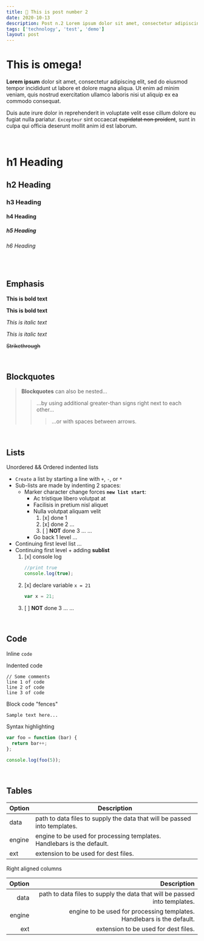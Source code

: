 ```yaml
---
title: 🔖 This is post number 2
date: 2020-10-13
description: Post n.2 Lorem ipsum dolor sit amet, consectetur adipiscing elit, sed do eiusmod tempor incididunt ut labore et dolore magna aliqua. Ut enim ad minim veniam. 
tags: ['technology', 'test', 'demo']
layout: post
---
```


# This is omega!
**Lorem ipsum** dolor sit amet, consectetur adipiscing elit, sed do eiusmod tempor incididunt ut labore et dolore magna aliqua. Ut enim ad minim veniam, quis nostrud exercitation ullamco laboris nisi ut aliquip ex ea commodo consequat. 

Duis aute irure dolor in reprehenderit in voluptate velit esse cillum dolore eu fugiat nulla pariatur. 
`Excepteur` sint occaecat ~~cupidatat non proident~~, sunt in culpa qui officia deserunt mollit anim id est laborum.

<br>

# h1 Heading
## h2 Heading
### h3 Heading
#### h4 Heading
##### h5 Heading
###### h6 Heading

<br>

## Emphasis

**This is bold text**

__This is bold text__

*This is italic text*

_This is italic text_

~~Strikethrough~~

<br>

## Blockquotes

> **Blockquotes** can also be nested...
>> ...by using additional greater-than signs right next to each other...
> > > ...or with spaces between arrows.

<br>

## Lists
Unordered && Ordered indented lists

- `Create` a list by starting a line with `+`, `-`, or `*`
- Sub-lists are made by indenting 2 spaces:
  - Marker character change forces **`new list start`**:
    + Ac tristique libero volutpat at
    + Facilisis in pretium nisl aliquet
    + Nulla volutpat aliquam velit
      1. [x] done 1 
      2. [x] done 2 ...
      3. [ ] **NOT** done 3 ... ...
    - Go back 1 level ...
- Continuing first level list ...
- Continuing first level + adding **sublist**
  1. [x] console log
      ```javascript
      //print true
      console.log(true);
      ```
  2. [x] declare variable `x = 21`
      ```javascript
      var x = 21;
      ```
  3. [ ] **NOT** done 3 ... ...

<br>

## Code
Inline `code`

Indented code

    // Some comments
    line 1 of code
    line 2 of code
    line 3 of code


Block code "fences"

```bash
Sample text here...
```

Syntax highlighting

``` js
var foo = function (bar) {
  return bar++;
};

console.log(foo(5));
```
<br>

## Tables

| Option | Description |
| ------ | ----------- |
| data   | path to data files to supply the data that will be passed into templates. |
| engine | engine to be used for processing templates. Handlebars is the default. |
| ext    | extension to be used for dest files. |

Right aligned columns

| Option | Description |
| ------:| -----------:|
| data   | path to data files to supply the data that will be passed into templates. |
| engine | engine to be used for processing templates. Handlebars is the default. |
| ext    | extension to be used for dest files. |
